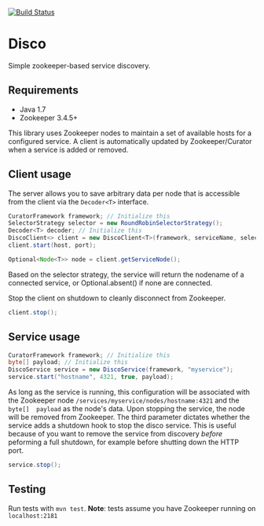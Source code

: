 [![Build Status](https://travis-ci.org/librato/disco-java.svg?branch=master)](https://travis-ci.org/librato/disco-java)

# Disco

Simple zookeeper-based service discovery.

## Requirements

 * Java 1.7
 * Zookeeper 3.4.5+

This library uses Zookeeper nodes to maintain a set of available hosts for
a configured service. A client is automatically updated by Zookeeper/Curator
when a service is added or removed.

## Client usage

The server allows you to save arbitrary data per node that is accessible from
the client via the `Decoder<T>` interface.

```java
CuratorFramework framework; // Initialize this
SelectorStrategy selector = new RoundRobinSelectorStrategy();
Decoder<T> decoder; // Initialize this
DiscoClient<> client = new DiscoClient<T>(framework, serviceName, selector, decoder);
client.start(host, port);

Optional<Node<T>> node = client.getServiceNode();
```

Based on the selector strategy, the service will return the nodename of a
connected service, or Optional.absent() if none are connected.

Stop the client on shutdown to cleanly disconnect from Zookeeper.

```java
client.stop();
```

## Service usage

```java
CuratorFramework framework; // Initialize this
byte[] payload; // Initialize this
DiscoService service = new DiscoService(framework, "myservice");
service.start("hostname", 4321, true, payload);
```

As long as the service is running, this configuration will be associated with the
Zookeeper node `/services/myservice/nodes/hostname:4321` and the `byte[] 
payload` as the node's data. Upon stopping the service, the node will be
removed from Zookeeper. The third parameter dictates whether the service adds a
shutdown hook to stop the disco service. This is useful because of you want to
remove the service from discovery _before_ peforming a full shutdown, for
example before shutting down the HTTP port.

```java
service.stop();
```

## Testing

Run tests with `mvn test`. **Note**: tests assume you have Zookeeper running on
`localhost:2181`
